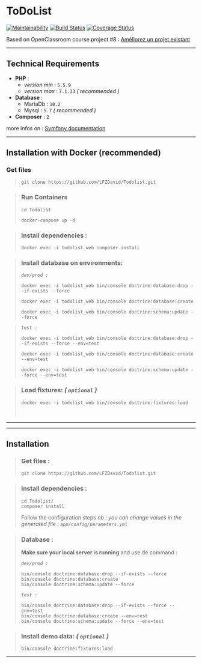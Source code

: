 ToDoList
========

[![Maintainability](https://api.codeclimate.com/v1/badges/bea5d5c5ba9d1bd9b52e/maintainability)](https://codeclimate.com/github/LFZDavid/Todolist/maintainability)
[![Build Status](https://app.travis-ci.com/LFZDavid/Todolist.svg?branch=main)](https://app.travis-ci.com/LFZDavid/Todolist)
[![Coverage Status](https://coveralls.io/repos/github/LFZDavid/Todolist/badge.svg?branch=audit)](https://coveralls.io/github/LFZDavid/Todolist?branch=main)

Based on OpenClassroom course project #8 : [Améliorez un projet existant](https://openclassrooms.com/projects/ameliorer-un-projet-existant-1)

---

## Technical Requirements
* __PHP__ :
    * _version min_ : `5.5.9`
    * _version max_ : `7.1.33` _( recommended )_
* __Database__ :
    * MariaDb : `10.2`
    * Mysql : `5.7` _( recommended )_
* __Composer__ : `2`

more infos on : [Symfony documentation](https://symfony.com/doc/3.1/setup/web_server_configuration.html#apache-with-php-fpm)

---

## Installation with Docker __(recommended)__
### Get files
>```
>git clone https://github.com/LFZDavid/Todolist.git
>```

>### Run Containers
>```
>cd Todolist
>```
>```
>docker-compose up -d
>```

>### Install dependencies : 
>```
>docker exec -i todolist_web composer install
>```

>### Install database on environments:
>
>_`dev/prod :`_
>```
>docker exec -i todolist_web bin/console doctrine:database:drop --if-exists --force
>```
>```
>docker exec -i todolist_web bin/console doctrine:database:create
>```
>```
>docker exec -i todolist_web bin/console doctrine:schema:update --force
>```

>_`test :`_
>```
>docker exec -i todolist_web bin/console doctrine:database:drop --if-exists --force --env=test
>```
>```
>docker exec -i todolist_web bin/console doctrine:database:create --env=test
>```
>```
>docker exec -i todolist_web bin/console doctrine:schema:update --force --env=test
>```

>### Load fixtures: _( `optional` )_
>    ```
>    docker exec -i todolist_web bin/console doctrine:fixtures:load
>    ```
><br>

---

---

## Installation
>### Get files : 
>```
>git clone https://github.com/LFZDavid/Todolist.git
>```

>### Install dependencies : 
>```
>cd Todolist/
>composer install
>```
>Follow the configuration steps
> _nb : you can change values in the generated file : `app/config/parameters.yml`_

>### Database :
>__Make sure your local server is running__ and use de command : 
>
>_`dev/prod :`_
>```
>bin/console doctrine:database:drop --if-exists --force
>bin/console doctrine:database:create
>bin/console doctrine:schema:update --force
>```
>_`test :`_
>```
>bin/console doctrine:database:drop --if-exists --force --env=test
>bin/console doctrine:database:create --env=test
>bin/console doctrine:schema:update --force --env=test
>```

>### Install demo data: _( `optional` )_
>    ```
>    bin/console doctrine:fixtures:load
>    ```

---

